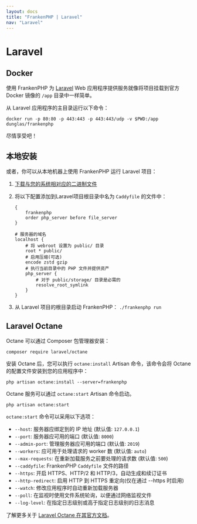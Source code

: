 ```yaml
---
layout: docs
title: "FrankenPHP | Laravel"
nav: "Laravel"
---
```

# Laravel

## Docker

使用 FrankenPHP 为 [Laravel](https://laravel.com) Web 应用程序提供服务就像将项目挂载到官方 Docker 镜像的 `/app` 目录中一样简单。

从 Laravel 应用程序的主目录运行以下命令：

```console
docker run -p 80:80 -p 443:443 -p 443:443/udp -v $PWD:/app dunglas/frankenphp
```

尽情享受吧！

## 本地安装

或者，你可以从本地机器上使用 FrankenPHP 运行 Laravel 项目：

1. [下载与您的系统相对应的二进制文件](https://github.com/dunglas/frankenphp/releases)
2. 将以下配置添加到Laravel项目根目录中名为 `Caddyfile` 的文件中：

    ```caddyfile
    {
    	frankenphp
    	order php_server before file_server
    }

    # 服务器的域名
    localhost {
    	# 将 webroot 设置为 public/ 目录
    	root * public/
    	# 启用压缩(可选)
    	encode zstd gzip
    	# 执行当前目录中的 PHP 文件并提供资产
    	php_server {
    		# 对于 public/storage/ 目录是必需的
    		resolve_root_symlink
    	}
    }
    ```

3. 从 Laravel 项目的根目录启动 FrankenPHP： `./frankenphp run`

## Laravel Octane

Octane 可以通过 Composer 包管理器安装：

```console
composer require laravel/octane
```

安装 Octane 后，您可以执行 `octane:install` Artisan 命令，该命令会将 Octane 的配置文件安装到您的应用程序中：

```console
php artisan octane:install --server=frankenphp
```

Octane 服务可以通过 `octane:start` Artisan 命令启动。

```console
php artisan octane:start
```

`octane:start` 命令可以采用以下选项：

* `--host`: 服务器应绑定到的 IP 地址 (默认值: `127.0.0.1`)
* `--port`: 服务器应可用的端口 (默认值: `8000`)
* `--admin-port`: 管理服务器应可用的端口 (默认值: `2019`)
* `--workers`: 应可用于处理请求的 worker 数 (默认值: `auto`)
* `--max-requests`: 在重新加载服务之前要处理的请求数 (默认值: `500`)
* `--caddyfile`: FrankenPHP `Caddyfile` 文件的路径
* `--https`: 开启 HTTPS、HTTP/2 和 HTTP/3，自动生成和续订证书
* `--http-redirect`: 启用 HTTP 到 HTTPS 重定向(仅在通过 --https 时启用)
* `--watch`: 修改应用程序时自动重新加载服务器
* `--poll`: 在监视时使用文件系统轮询，以便通过网络监视文件
* `--log-level`: 在指定日志级别或高于指定日志级别的日志消息

了解更多关于 [Laravel Octane 在其官方文档](https://laravel.com/docs/octane)。
